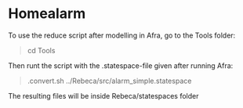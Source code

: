 # Homealarm

To use the reduce script after modelling in Afra, go to the Tools folder:
> cd Tools

Then runt the script with the .statespace-file given after running Afra:
> .convert.sh ../Rebeca/src/alarm_simple.statespace

The resulting files will be inside Rebeca/statespaces folder